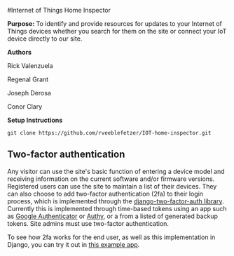 #Internet of Things Home Inspector

**Purpose:** To identify and provide resources for updates to your Internet of Things devices whether you search for them on the site or connect your IoT device directly to our site.

**Authors**

Rick Valenzuela

Regenal Grant

Joseph Derosa

Conor Clary

**Setup Instructions**
```
git clone https://github.com/rveeblefetzer/IOT-home-inspector.git
```

## Two-factor authentication
Any visitor can use the site's basic function of entering a device model and receiving information on the current software and/or firmware versions. Registered users can use the site to maintain a list of their devices. They can also choose to add two-factor authentication (2fa) to their login process, which is implemented through the [django-two-factor-auth library](https://django-two-factor-auth.readthedocs.io/en/stable/). Currently this is implemented through time-based tokens using an app such as [Google Authenticator](https://support.google.com/accounts/answer/1066447) or [Authy](https://www.authy.com), or a from a listed of generated backup tokens. Site admins must use two-factor authentication.

To see how 2fa works for the end user, as well as this implementation in Django, you can try it out in [this example app](https://example-two-factor-auth.herokuapp.com/).
```
